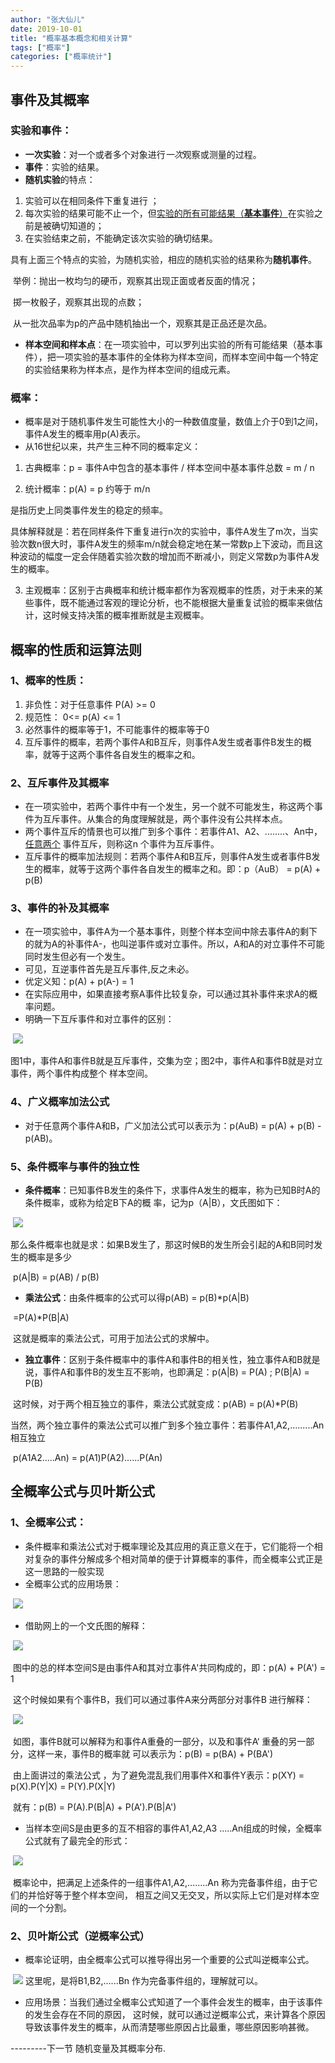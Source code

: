 ```yaml
---
author: "张大仙儿"
date: 2019-10-01
title: "概率基本概念和相关计算"
tags: ["概率"]
categories: ["概率统计"]
---
```


## 事件及其概率

### 实验和事件：

- **一次实验**：对一个或者多个对象进行*一次*观察或测量的过程。
- **事件**：实验的结果。
- **随机实验**的特点：

1.  实验可以在相同条件下重复进行 ；
2. 每次实验的结果可能不止一个，但<u>实验的所有可能结果</u><u>（**基本事件**）</u>在实验之前是被确切知道的；
3. 在实验结束之前，不能确定该次实验的确切结果。          

​    具有上面三个特点的实验，为随机实验，相应的随机实验的结果称为**随机事件**。

​    举例：抛出一枚均匀的硬币，观察其出现正面或者反面的情况；

​                   掷一枚骰子，观察其出现的点数；

​                   从一批次品率为p的产品中随机抽出一个，观察其是正品还是次品。

- **样本空间和样本点**：在一项实验中，可以罗列出实验的所有可能结果（基本事件），把一项实验的基本事件的全体称为样本空间，而样本空间中每一个特定的实验结果称为样本点，是作为样本空间的组成元素。

###     概率：

- 概率是对于随机事件发生可能性大小的一种数值度量，数值上介于0到1之间，事件A发生的概率用p(A)表示。
- 从16世纪以来，共产生三种不同的概率定义：

1.  古典概率：p = 事件A中包含的基本事件 / 样本空间中基本事件总数   = m / n

2.  统计概率：p(A) = p 约等于 m/n

   是指历史上同类事件发生的稳定的频率。

   具体解释就是：若在同样条件下重复进行n次的实验中，事件A发生了m次，当实验次数n很大时，事件A发生的频率m/n就会稳定地在某一常数p上下波动，而且这种波动的幅度一定会伴随着实验次数的增加而不断减小，则定义常数p为事件A发生的概率。

3. 主观概率：区别于古典概率和统计概率都作为客观概率的性质，对于未来的某些事件，既不能通过客观的理论分析，也不能根据大量重复试验的概率来做估计，这时候支持决策的概率推断就是主观概率。

## 概率的性质和运算法则

### 1、概率的性质：

1. 非负性：对于任意事件 P(A) >= 0
2. 规范性： 0<= p(A) <= 1
3. 必然事件的概率等于1，不可能事件的概率等于0
4. 互斥事件的概率，若两个事件A和B互斥，则事件A发生或者事件B发生的概率，就等于这两个事件各自发生的概率之和。

### 2、互斥事件及其概率

- 在一项实验中，若两个事件中有一个发生，另一个就不可能发生，称这两个事件为互斥事件。从集合的角度理解就是，两个事件没有公共样本点。
- 两个事件互斥的情景也可以推广到多个事件：若事件A1、A2、........、An中，<u>任意两个</u> 事件互斥，则称这n 个事件为互斥事件。
- 互斥事件的概率加法规则：若两个事件A和B互斥，则事件A发生或者事件B发生的概率，就等于这两个事件各自发生的概率之和。即：p（AuB） = p(A) + p(B)

### 3、事件的补及其概率

- 在一项实验中，事件A为一个基本事件，则整个样本空间中除去事件A的剩下的就为A的补事件A-，也叫逆事件或对立事件。所以，A和A的对立事件不可能同时发生但必有一个发生。
- 可见，互逆事件首先是互斥事件,反之未必。
- 优定义知：p(A) + p(A-) = 1
- 在实际应用中，如果直接考察A事件比较复杂，可以通过其补事件来求A的概率问题。
- 明确一下互斥事件和对立事件的区别：

​         ![](http://graph.baidu.com/resource/1118b3431aca728b5c6d701571463414.jpg) 

​        图1中，事件A和事件B就是互斥事件，交集为空；图2中，事件A和事件B就是对立事件，两个事件构成整个    	    样本空间。

### 4、广义概率加法公式

- 对于任意两个事件A和B，广义加法公式可以表示为：p(AuB) = p(A) + p(B) -p(AB)。

### 5、条件概率与事件的独立性

- **条件概率**：已知事件B发生的条件下，求事件A发生的概率，称为已知B时A的条件概率，或称为给定B下A的概        				  率，记为p（A|B），文氏图如下：

​      ![](http://upload-images.jianshu.io/upload_images/2127249-4af1203ef9f2f691.jpg?imageMogr2/auto-orient/strip|imageView2/2/format/webp) 

​    那么条件概率也就是求：如果B发生了，那这时候B的发生所会引起的A和B同时发生的概率是多少    

​    p(A|B) = p(AB) / p(B)

- **乘法公式**：由条件概率的公式可以得p(AB) = p(B)*p(A|B)

​                                                                                =P(A)*P(B|A)

​       这就是概率的乘法公式，可用于加法公式的求解中。

- **独立事件**：区别于条件概率中的事件A和事件B的相关性，独立事件A和B就是说，事件A和事件B的发生互不影响，也即满足：p(A|B) = P(A)      ;   P(B|A) = P(B)

​       这时候，对于两个相互独立的事件，乘法公式就变成：p(AB) = p(A)*P(B)

​      当然，两个独立事件的乘法公式可以推广到多个独立事件：若事件A1,A2,.........An相互独立

​      p(A1A2.....An) = p(A1)P(A2)......P(An)

## 全概率公式与贝叶斯公式

### 1、全概率公式：

- 条件概率和乘法公式对于概率理论及其应用的真正意义在于，它们能将一个相对复杂的事件分解成多个相对简单的便于计算概率的事件，而全概率公式正是这一思路的一般实现
- 全概率公式的应用场景：

​      ![](http://graph.baidu.com/resource/1114a3d3a98bcf9da54d501571459945.jpg) 

- 借助网上的一个文氏图的解释：

​     ![](http://upload-images.jianshu.io/upload_images/2127249-1c63915d1cb91d48.jpg?imageMogr2/auto-orient/strip|imageView2/2/format/webp)

​    图中的总的样本空间S是由事件A和其对立事件A'共同构成的，即：p(A) + P(A') = 1

​    这个时候如果有个事件B，我们可以通过事件A来分两部分对事件B 进行解释：

​     ![](http://upload-images.jianshu.io/upload_images/2127249-4b27b8fe4bf7373a.jpg?imageMogr2/auto-orient/strip|imageView2/2/format/webp)   

​    如图，事件B就可以解释为和事件A重叠的一部分，以及和事件A‘ 重叠的另一部分，这样一来，事件B的概率就    	可以表示为：p(B) = p(BA) + P(BA')

​	由上面讲过的乘法公式 ，为了避免混乱我们用事件X和事件Y表示：p(XY) = p(X).P(Y|X)  =  P(Y).P(X|Y) 

​	就有：p(B) = P(A).P(B|A) + P(A').P(B|A')

- 当样本空间S是由更多的互不相容的事件A1,A2,A3 .....An组成的时候，全概率公式就有了最完全的形式：

​     ![](http://graph.baidu.com/resource/1116f6070bea40901e8f901571459394.jpg) 

​	概率论中，把满足上述条件的一组事件A1,A2,........An 称为完备事件组，由于它们的并恰好等于整个样本空间，	相互之间又无交叉，所以实际上它们是对样本空间的一个分割。

### 2、贝叶斯公式（逆概率公式）

- 概率论证明，由全概率公式可以推导得出另一个重要的公式叫逆概率公式。

​       ![](http://graph.baidu.com/resource/111e845739ff500014cdd01571462555.jpg)   这里呢，是将B1,B2,......Bn 作为完备事件组的，理解就可以。

- 应用场景：当我们通过全概率公式知道了一个事件会发生的概率，由于该事件的发生会存在不同的原因， 这时候，就可以通过逆概率公式，来计算各个原因导致该事件发生的概率，从而清楚哪些原因占比最重，哪些原因影响甚微。











---------下一节 随机变量及其概率分布.

